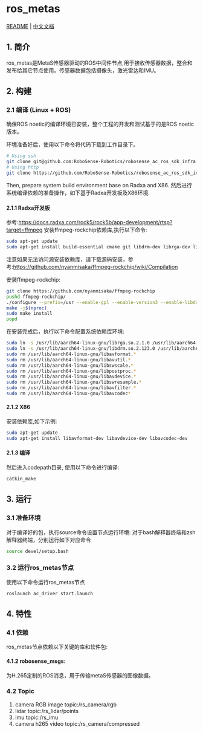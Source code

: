 # ros_metas

[README](http://10.10.0.20/super_sensor_sdk/ros2_sdk/sdk_infra/-/blob/main/modules/ros_metas/README.md) | [中文文档](http://10.10.0.20/super_sensor_sdk/ros2_sdk/sdk_infra/-/blob/main/modules/ros_metas/README_CN.md)

## 1. 简介

ros_metas是MetaS传感器驱动的ROS中间件节点,用于接收传感器数据，整合和发布给其它节点使用。传感器数据包括摄像头，激光雷达和IMU。

## 2. 构建

### 2.1 编译 (Linux + ROS)

确保ROS noetic的编译环境已安装，整个工程的开发和测试基于的是ROS noetic版本。

环境准备好后，使用以下命令将代码下载到工作目录下。

```bash
# Using ssh
git clone git@github.com:RoboSense-Robotics/robosense_ac_ros_sdk_infra.git
# Using http
git clone https://github.com/RoboSense-Robotics/robosense_ac_ros_sdk_infra.git
```
Then, prepare system build environment base on Radxa and X86.
然后进行系统编译依赖的准备操作，如下基于Radxa开发板及X86环境.

#### 2.1.1 Radxa开发板
参考:https://docs.radxa.com/rock5/rock5b/app-development/rtsp?target=ffmpeg
安装ffmpeg-rockchip依赖库,执行以下命令:

```bash
sudo apt-get update
sudo apt-get install build-essential cmake git libdrm-dev librga-dev librockchip-mpp-dev libsdl2*-dev libx264-dev libx265-dev pkg-config
```
注意如果无法访问源安装依赖库，请下载源码安装，参考:https://github.com/nyanmisaka/ffmpeg-rockchip/wiki/Compilation

安装ffmpeg-rockchip:

```bash
git clone https://github.com/nyanmisaka/ffmpeg-rockchip
pushd ffmpeg-rockchip/
./configure --prefix=/usr --enable-gpl --enable-version3 --enable-libdrm --enable-rkmpp --enable-rkrga --enable-libx264 --enable-libx265 --enable-ffplay
make -j$(nproc)
sudo make install
popd
```
在安装完成后，执行以下命令配置系统依赖库环境:

```bash
sudo ln -s /usr/lib/aarch64-linux-gnu/librga.so.2.1.0 /usr/lib/aarch64-linux-gnu/librga.so
sudo ln -s /usr/lib/aarch64-linux-gnu/libdrm.so.2.123.0 /usr/lib/aarch64-linux-gnu/libdrm.so
sudo rm /usr/lib/aarch64-linux-gnu/libavformat.*
sudo rm /usr/lib/aarch64-linux-gnu/libavutil.*
sudo rm /usr/lib/aarch64-linux-gnu/libswscale.*
sudo rm /usr/lib/aarch64-linux-gnu/libpostproc.*
sudo rm /usr/lib/aarch64-linux-gnu/libavdevice.*
sudo rm /usr/lib/aarch64-linux-gnu/libswresample.*
sudo rm /usr/lib/aarch64-linux-gnu/libavfilter.*
sudo rm /usr/lib/aarch64-linux-gnu/libavcodec*
```
#### 2.1.2 X86
安装依赖库,如下示例:
```bash
sudo apt-get update
sudo apt-get install libavformat-dev libavdevice-dev libavcodec-dev
```

#### 2.1.3 编译
然后进入codepath目录, 使用以下命令进行编译:

```bash
catkin_make
```
## 3. 运行

### 3.1 准备环境

对于编译好的包，执行source命令设置节点运行环境: 对于bash解释器终端和zsh解释器终端，分别运行如下对应命令

```bash
source devel/setup.bash 
```

### 3.2 运行ros_metas节点
使用以下命令运行ros_metas节点

```bash
roslaunch ac_driver start.launch
```



## 4. 特性
### 4.1  依赖
ros_metas节点依赖以下关键的库和软件包:

#### 4.1.2 robosense_msgs:
为H.265定制的ROS消息，用于传输metaS传感器的图像数据。

### 4.2 Topic 
1. camera RGB image topic:/rs_camera/rgb
2. lidar topic:/rs_lidar/points
3. imu topic:/rs_imu
4. camera h265 video topic:/rs_camera/compressed

